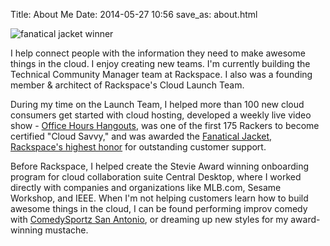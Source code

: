 Title: About Me
Date: 2014-05-27 10:56
save_as: about.html 



<img class="img-responsive" alt="fanatical jacket winner" src="//drops.albush.com/fanjackettrans.png">

I help connect people with the information they need to make awesome things in the cloud. I enjoy creating new teams. I'm currently building the Technical Community Manager team at Rackspace. I also was a founding member & architect of Rackspace's Cloud Launch Team. 

During my time on the Launch Team, I helped more than 100 new cloud consumers get started with cloud hosting, developed a weekly live video show - [Office Hours Hangouts][3], was one of the first 175 Rackers to become certified "Cloud Savvy," and was awarded the [Fanatical Jacket, Rackspace's highest honor][2] for outstanding customer support.

Before Rackspace, I helped create the Stevie Award winning onboarding program for cloud collaboration suite Central Desktop, where I worked directly with companies and organizations like MLB.com, Sesame Workshop, and IEEE. When I'm not helping customers learn how to build awesome things in the cloud, I can be found performing improv comedy with [ComedySportz San Antonio][1], or dreaming up new styles for my award-winning mustache.

[1]: http://cszsa.com/
[2]: https://www.youtube.com/watch?v=iOxGVJ3Zv94
[3]: https://community.rackspace.com/p/officehours


<!-- updated drone.yml -->
